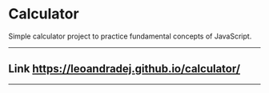 # Calculator

Simple calculator project to practice fundamental concepts of JavaScript.

---

## Link https://leoandradej.github.io/calculator/

---